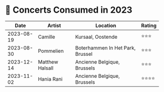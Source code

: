 # 🎤 Concerts Consumed in 2023

| Date | Artist | Location | Rating |
| --- | --- | --- | --- |
| 2023-08-19 | Camille | Kursaal, Oostende | ⭐️⭐️⭐️ |
| 2023-08-30 | Pommelien | Boterhammen In Het Park, Brussel | ⭐️⭐️⭐️ |
| 2023-12-14 | Matthew Halsall | Ancienne Belgique, Brussels | ⭐️⭐️⭐️ |
| 2023-11-02 | Hania Rani | Ancienne Belgique, Brussels | ⭐️⭐️⭐️⭐️ |
